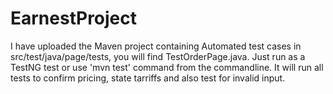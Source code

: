 # EarnestProject

I have uploaded the Maven project containing Automated test cases in src/test/java/page/tests, you will find TestOrderPage.java. Just run as a TestNG test or use 'mvn test' command from the commandline. It will run all tests to confirm pricing, state tarriffs and also test for invalid input.
